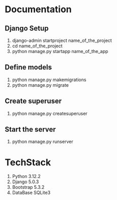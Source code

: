 # Documentation
## Django Setup
1. django-admin startproject name_of_the_project
2. cd name_of_the_project
3. python manage.py startapp name_of_the_app
## Define models
1. python manage.py makemigrations
2. python manage.py migrate
## Create superuser
1. python manage.py createsuperuser
## Start the server
1. python manage.py runserver
# TechStack
1. Python 3.12.2
2. Django 5.0.3
3. Bootstrap 5.3.2
4. DataBase SQLite3
